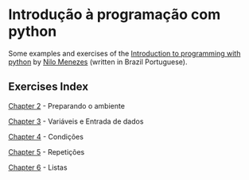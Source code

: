 # Introdução à programação com python

Some examples and exercises of the [Introduction to programming with python](https://python.nilo.pro.br/) by [Nilo Menezes](https://twitter.com/lskbr) (written in Brazil Portuguese).

## Exercises Index

[Chapter 2](https://github.com/leobiscassi/python-playground/tree/master/references/intro-prog-python/02-preparando-ambiente) - Preparando o ambiente

[Chapter 3](https://github.com/leobiscassi/python-playground/tree/master/references/intro-prog-python/03-variaveis-e-entrada-dados) - Variáveis e Entrada de dados

[Chapter 4](https://github.com/leobiscassi/python-playground/tree/master/references/intro-prog-python/04-condicoes) - Condições

[Chapter 5](https://github.com/leobiscassi/python-playground/tree/master/references/intro-prog-python/05-repeticoes) - Repetições

[Chapter 6](https://github.com/leobiscassi/python-playground/tree/master/references/intro-prog-python/06-listas) - Listas